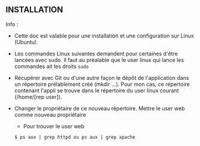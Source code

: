 INSTALLATION
------------

Info : 
- Cette doc est valable pour une installation et une configuration sur Linux (Ubuntu).
- Les commandes Linux suivantes demandent pour certaines d'être lancées avec sudo. Il faut au préalable que le user linux qui lance les commandes ait les droits ```sudo```

- Récupérer avec Git ou d'une autre façon le dépôt de l'application dans un répertoire prélablement créé (mkdir ...).  Pour mon cas, ce répertoire contenant l'appli se trouve dans le répertoire du user linux courant (/home/[rep user]).

- Changer le propriétaire de ce nouveau répertoire. Mettre le user web comme nouveau propriétaire
  - Pour trouver le user web

  ```$ ps aux | grep httpd ou ps aux | grep apache```
